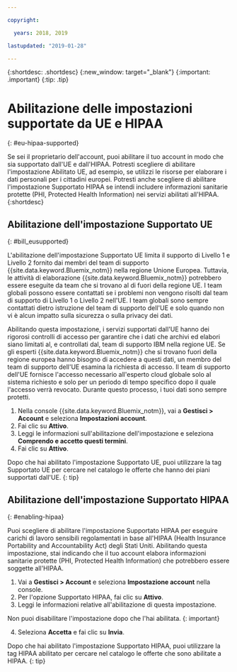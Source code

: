 ```yaml
---

copyright:

  years: 2018, 2019

lastupdated: "2019-01-28" 

---
```


{:shortdesc: .shortdesc}
{:new_window: target="_blank"}
{:important: .important}
{:tip: .tip}

# Abilitazione delle impostazioni supportate da UE e HIPAA
{: #eu-hipaa-supported}

Se sei il proprietario dell'account, puoi abilitare il tuo account in modo che sia supportato dall'UE e dall'HIPAA. Potresti scegliere di abilitare l'impostazione Abilitato UE, ad esempio, se utilizzi le risorse per elaborare i dati personali per i cittadini europei. Potresti anche scegliere di abilitare l'impostazione Supportato HIPAA se intendi includere informazioni sanitarie protette (PHI, Protected Health Information) nei servizi abilitati all'HIPAA.
{:shortdesc}


## Abilitazione dell'impostazione Supportato UE
{: #bill_eusupported}

L'abilitazione dell'impostazione Supportato UE limita il supporto di Livello 1 e Livello 2 fornito dai membri del team di supporto {{site.data.keyword.Bluemix_notm}} nella regione Unione Europea. Tuttavia, le attività di elaborazione {{site.data.keyword.Bluemix_notm}} potrebbero essere eseguite da team che si trovano al di fuori della regione UE. I team globali possono essere contattati se i problemi non vengono risolti dal team di supporto di Livello 1 o Livello 2 nell'UE. I team globali sono sempre contattati dietro istruzione del team di supporto dell'UE e solo quando non vi è alcun impatto sulla sicurezza o sulla privacy dei dati.

Abilitando questa impostazione, i servizi supportati dall'UE hanno dei rigorosi controlli di accesso per garantire che i dati che archivi ed elabori siano limitati al, e controllati dal, team di supporto IBM nella regione UE. Se gli esperti {{site.data.keyword.Bluemix_notm}} che si trovano fuori della regione europea hanno bisogno di accedere a questi dati, un membro del team di supporto dell'UE esamina la richiesta di accesso. Il team di supporto dell'UE fornisce l'accesso necessario all'esperto cloud globale solo al sistema richiesto e solo per un periodo di tempo specifico dopo il quale l'accesso verrà revocato. Durante questo processo, i tuoi dati sono sempre protetti.

  1. Nella console {{site.data.keyword.Bluemix_notm}}, vai a **Gestisci > Account** e seleziona **Impostazioni account**.
  2. Fai clic su **Attivo**.
  3. Leggi le informazioni sull'abilitazione dell'impostazione e seleziona **Comprendo e accetto questi termini**.
  4. Fai clic su **Attivo**.

   Dopo che hai abilitato l'impostazione Supportato UE, puoi utilizzare la tag Supportato UE per cercare nel catalogo le offerte che hanno dei piani supportati dall'UE.
   {: tip}


## Abilitazione dell'impostazione Supportato HIPAA
{: #enabling-hipaa}

Puoi scegliere di abilitare l'impostazione Supportato HIPAA per eseguire carichi di lavoro sensibili regolamentati in base all'HIPAA (Health Insurance Portability and Accountability Act) degli Stati Uniti. Abilitando questa impostazione, stai indicando che il tuo account elabora informazioni sanitarie protette (PHI, Protected Health Information) che potrebbero essere soggette all'HIPAA.

1. Vai a **Gestisci > Account** e seleziona **Impostazione account** nella console.
2. Per l'opzione Supportato HIPAA, fai clic su **Attivo**.
3. Leggi le informazioni relative all'abilitazione di questa impostazione.

  Non puoi disabilitare l'impostazione dopo che l'hai abilitata.
  {: important}

4. Seleziona **Accetta** e fai clic su **Invia**.

  Dopo che hai abilitato l'impostazione Supportato HIPAA, puoi utilizzare la tag HIPAA abilitato per cercare nel catalogo le offerte che sono abilitate a HIPAA.
  {: tip}
